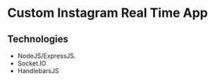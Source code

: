 Custom Instagram Real Time App
=============

## Technologies
- NodeJS/ExpressJS.
- Socket.IO
- HandlebarsJS
